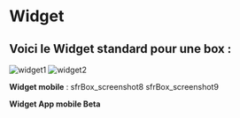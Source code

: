 # Widget

## Voici le **Widget standard** pour une box :

![widget1](https://raw.githubusercontent.com/limad/plugin-test/master/images/sfrBox_screenshot6.PNG)
![widget2](https://raw.githubusercontent.com/limad/plugin-test/master/images/sfrBox.PNG)

**Widget mobile** :
sfrBox_screenshot8
sfrBox_screenshot9

**Widget App mobile Beta**
